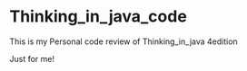 Thinking_in_java_code
=====================

This is my Personal code review of Thinking_in_java 4edition 

Just for me!
